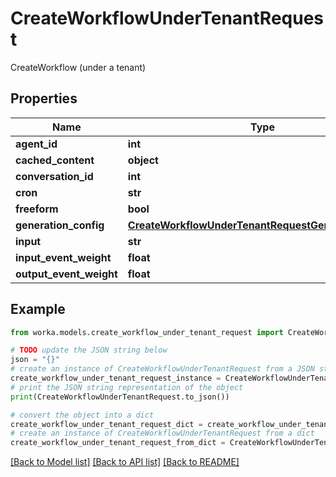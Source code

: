 # CreateWorkflowUnderTenantRequest

CreateWorkflow (under a tenant)

## Properties

Name | Type | Description | Notes
------------ | ------------- | ------------- | -------------
**agent_id** | **int** |  | [optional] 
**cached_content** | **object** |  | [optional] 
**conversation_id** | **int** |  | [optional] 
**cron** | **str** |  | [optional] 
**freeform** | **bool** |  | 
**generation_config** | [**CreateWorkflowUnderTenantRequestGenerationConfig**](CreateWorkflowUnderTenantRequestGenerationConfig.md) |  | [optional] 
**input** | **str** |  | 
**input_event_weight** | **float** |  | [optional] 
**output_event_weight** | **float** |  | [optional] 

## Example

```python
from worka.models.create_workflow_under_tenant_request import CreateWorkflowUnderTenantRequest

# TODO update the JSON string below
json = "{}"
# create an instance of CreateWorkflowUnderTenantRequest from a JSON string
create_workflow_under_tenant_request_instance = CreateWorkflowUnderTenantRequest.from_json(json)
# print the JSON string representation of the object
print(CreateWorkflowUnderTenantRequest.to_json())

# convert the object into a dict
create_workflow_under_tenant_request_dict = create_workflow_under_tenant_request_instance.to_dict()
# create an instance of CreateWorkflowUnderTenantRequest from a dict
create_workflow_under_tenant_request_from_dict = CreateWorkflowUnderTenantRequest.from_dict(create_workflow_under_tenant_request_dict)
```
[[Back to Model list]](../README.md#documentation-for-models) [[Back to API list]](../README.md#documentation-for-api-endpoints) [[Back to README]](../README.md)


